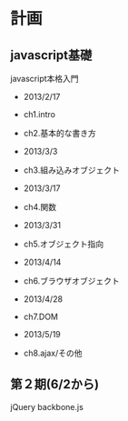 
# 計画

## javascript基礎

javascript本格入門

- 2013/2/17
 - ch1.intro
 - ch2.基本的な書き方

- 2013/3/3
 - ch3.組み込みオブジェクト

- 2013/3/17
 - ch4.関数

- 2013/3/31
 - ch5.オブジェクト指向

- 2013/4/14
 - ch6.ブラウザオブジェクト

- 2013/4/28
 - ch7.DOM

- 2013/5/19
 - ch8.ajax/その他

## 第２期(6/2から)

jQuery backbone.js







